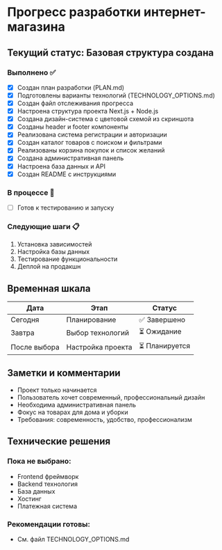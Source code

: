 # Прогресс разработки интернет-магазина

## Текущий статус: Базовая структура создана

### Выполнено ✅
- [x] Создан план разработки (PLAN.md)
- [x] Подготовлены варианты технологий (TECHNOLOGY_OPTIONS.md)
- [x] Создан файл отслеживания прогресса
- [x] Настроена структура проекта Next.js + Node.js
- [x] Создана дизайн-система с цветовой схемой из скриншота
- [x] Созданы header и footer компоненты
- [x] Реализована система регистрации и авторизации
- [x] Создан каталог товаров с поиском и фильтрами
- [x] Реализованы корзина покупок и список желаний
- [x] Создана административная панель
- [x] Настроена база данных и API
- [x] Создан README с инструкциями

### В процессе 🔄
- [ ] Готов к тестированию и запуску

### Следующие шаги 📋
1. Установка зависимостей
2. Настройка базы данных
3. Тестирование функциональности
4. Деплой на продакшн

## Временная шкала

| Дата | Этап | Статус |
|------|------|--------|
| Сегодня | Планирование | ✅ Завершено |
| Завтра | Выбор технологий | ⏳ Ожидание |
| После выбора | Настройка проекта | ⏳ Планируется |

## Заметки и комментарии

- Проект только начинается
- Пользователь хочет современный, профессиональный дизайн
- Необходима административная панель
- Фокус на товарах для дома и уборки
- Требования: современность, удобство, профессионализм

## Технические решения

### Пока не выбрано:
- Frontend фреймворк
- Backend технология
- База данных
- Хостинг
- Платежная система

### Рекомендации готовы:
- См. файл TECHNOLOGY_OPTIONS.md

